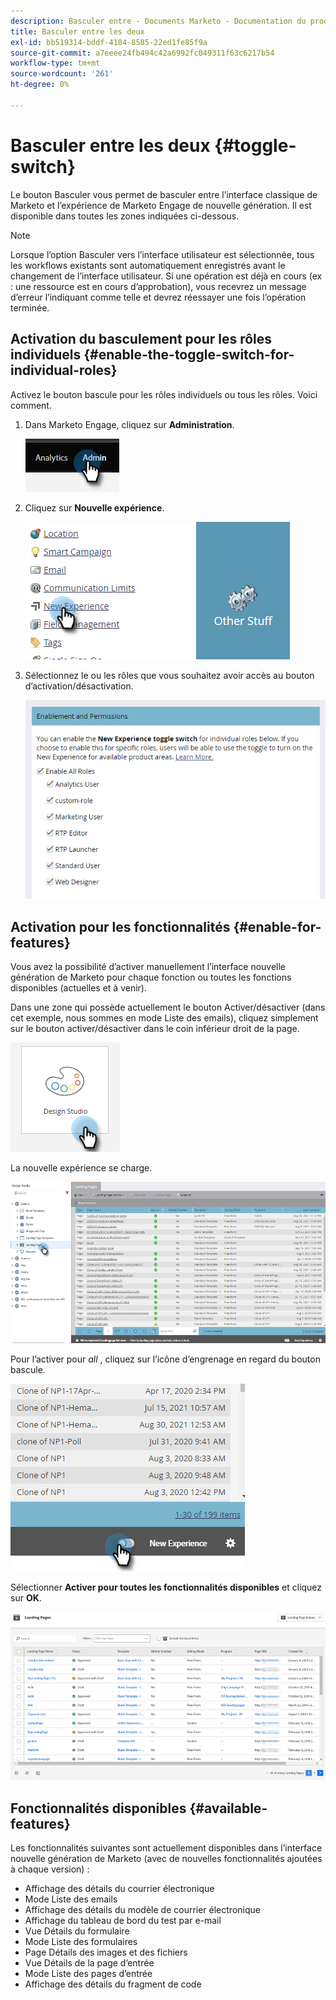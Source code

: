 ```yaml
---
description: Basculer entre - Documents Marketo - Documentation du produit
title: Basculer entre les deux
exl-id: bb519314-bddf-4184-8585-22ed1fe85f9a
source-git-commit: a7eeee24fb494c42a6992fc049311f63c6217b54
workflow-type: tm+mt
source-wordcount: '261'
ht-degree: 0%

---
```


# Basculer entre les deux {#toggle-switch}

Le bouton Basculer vous permet de basculer entre l’interface classique de Marketo et l’expérience de Marketo Engage de nouvelle génération. Il est disponible dans toutes les zones indiquées ci-dessous.

>[!NOTE]
>
>Lorsque l’option Basculer vers l’interface utilisateur est sélectionnée, tous les workflows existants sont automatiquement enregistrés avant le changement de l’interface utilisateur. Si une opération est déjà en cours (ex : une ressource est en cours d’approbation), vous recevrez un message d’erreur l’indiquant comme telle et devrez réessayer une fois l’opération terminée.

## Activation du basculement pour les rôles individuels {#enable-the-toggle-switch-for-individual-roles}

Activez le bouton bascule pour les rôles individuels ou tous les rôles. Voici comment.

1. Dans Marketo Engage, cliquez sur **Administration**.

   ![](assets/toggle-switch-1.png)

1. Cliquez sur **Nouvelle expérience**.

   ![](assets/toggle-switch-2.png)

1. Sélectionnez le ou les rôles que vous souhaitez avoir accès au bouton d’activation/désactivation.

   ![](assets/toggle-switch-3.png)

## Activation pour les fonctionnalités {#enable-for-features}

Vous avez la possibilité d’activer manuellement l’interface nouvelle génération de Marketo pour chaque fonction ou toutes les fonctions disponibles (actuelles et à venir).

Dans une zone qui possède actuellement le bouton Activer/désactiver (dans cet exemple, nous sommes en mode Liste des emails), cliquez simplement sur le bouton activer/désactiver dans le coin inférieur droit de la page.

![](assets/toggle-switch-4.png)

La nouvelle expérience se charge.

![](assets/toggle-switch-5.png)

Pour l’activer pour _all_ , cliquez sur l’icône d’engrenage en regard du bouton bascule.

![](assets/toggle-switch-6.png)

Sélectionner **Activer pour toutes les fonctionnalités disponibles** et cliquez sur **OK**.

![](assets/toggle-switch-7.png)

## Fonctionnalités disponibles {#available-features}

Les fonctionnalités suivantes sont actuellement disponibles dans l’interface nouvelle génération de Marketo (avec de nouvelles fonctionnalités ajoutées à chaque version) :

* Affichage des détails du courrier électronique
* Mode Liste des emails
* Affichage des détails du modèle de courrier électronique
* Affichage du tableau de bord du test par e-mail
* Vue Détails du formulaire
* Mode Liste des formulaires
* Page Détails des images et des fichiers
* Vue Détails de la page d’entrée
* Mode Liste des pages d’entrée
* Affichage des détails du fragment de code
